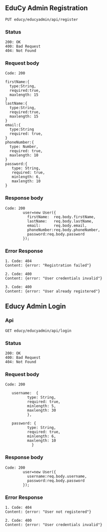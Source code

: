 ## EduCy Admin Registration

```
PUT educy/educyadmin/api/register
```

### Status

```
200: OK
400: Bad Request
404: Not Found
```

### Request body
```
Code: 200

firstName:{
  type:String,
  required:true,
  maxlength: 15
}
lastName:{
  type:String,
  required:true,
  maxlength: 15
}
email:{
  type:String
  required: true,
}
phoneNumber:{
  type: Number,
  required: true,
  maxlength: 10
}
password:{
   type: String,
   required: true,
   minlength: 6,
   maxlength: 10
}

```

### Response body
```
Code: 200
        user=new User({
          firstName:  req.body.firstName,
          lastName:   req.body.lastName,
          email:      req.body.email,
          phoneNumber:req.body.phoneNumber,
          password:req.body.password
        });
```
### Error Response
```
1. Code: 404
Content: {error: "Registration failed"}

2. Code: 400
Content: {error: "User credentials invalid"}

3. Code: 400
Content: {error: "User already registered"}
```

## Educy Admin Login

### Api
```
GET educy/educyadmin/api/login
```

### Status
```
200: OK
400: Bad Request
404: Not Found
```

### Request body
```
Code: 200

   username:  {
          type: String,
          required: true,
          minlength: 5,
          maxlength: 30
          },
  
   password: {
          type: String,
          required: true,
          minlength: 6,
          maxlength: 10
            }
```

### Response body
```
Code: 200
        user=new User({
          username:req.body.username,
          password:req.body.password
        });
```

### Error Response

```
1. Code: 404
Content: {error: "User not registered"}

2. Code: 400
Content: {error: "User credentials invalid"}

```


